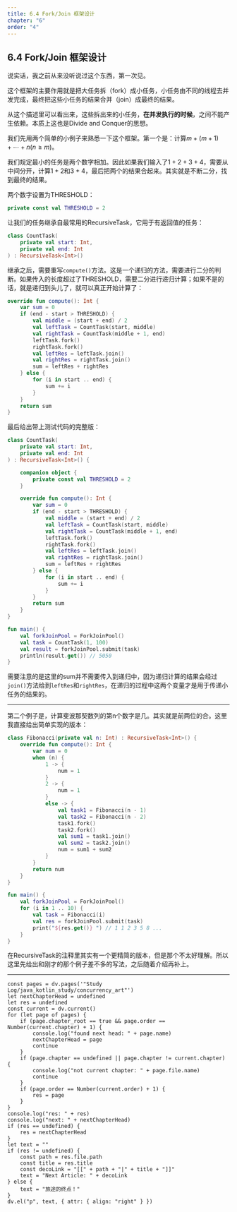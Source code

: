 ```yaml
---
title: 6.4 Fork/Join 框架设计
chapter: "6"
order: "4"
---
```


## 6.4 Fork/Join 框架设计

说实话，我之前从来没听说过这个东西，第一次见。

这个框架的主要作用就是把大任务拆（fork）成小任务，小任务由不同的线程去并发完成，最终把这些小任务的结果合并（join）成最终的结果。

从这个描述里可以看出来，这些拆出来的小任务，**在并发执行的时候**，之间不能产生依赖。本质上这也是Divide and Conquer的思想。

我们先用两个简单的小例子来熟悉一下这个框架。第一个是：计算$m + (m + 1) + \cdots + n (n \ge m)$。

我们规定最小的任务是两个数字相加。因此如果我们输入了$1 + 2 + 3 + 4$，需要从中间分开，计算$1 + 2$和$3 + 4$，最后把两个的结果合起来。其实就是不断二分，找到最终的结果。

两个数字设置为THRESHOLD：

```kotlin
private const val THRESHOLD = 2
```

让我们的任务继承自最常用的RecursiveTask，它用于有返回值的任务：

```kotlin
class CountTask(
    private val start: Int,
    private val end: Int
) : RecursiveTask<Int>()
```

继承之后，需要重写`compute()`方法。这是一个递归的方法，需要进行二分的判断。如果传入的长度超过了THRESHOLD，需要二分进行递归计算；如果不是的话，就是递归到头儿了，就可以真正开始计算了：

```kotlin
override fun compute(): Int {
	var sum = 0
	if (end - start > THRESHOLD) {
		val middle = (start + end) / 2
		val leftTask = CountTask(start, middle)
		val rightTask = CountTask(middle + 1, end)
		leftTask.fork()
		rightTask.fork()
		val leftRes = leftTask.join()
		val rightRes = rightTask.join()
		sum = leftRes + rightRes
	} else {
		for (i in start .. end) {
			sum += i
		}
	}
	return sum
}
```

最后给出带上测试代码的完整版：

```kotlin
class CountTask(
    private val start: Int,
    private val end: Int
) : RecursiveTask<Int>() {

    companion object {
        private const val THRESHOLD = 2
    }

    override fun compute(): Int {
        var sum = 0
        if (end - start > THRESHOLD) {
            val middle = (start + end) / 2
            val leftTask = CountTask(start, middle)
            val rightTask = CountTask(middle + 1, end)
            leftTask.fork()
            rightTask.fork()
            val leftRes = leftTask.join()
            val rightRes = rightTask.join()
            sum = leftRes + rightRes
        } else {
            for (i in start .. end) {
                sum += i
            }
        }
        return sum
    }
}

fun main() {
    val forkJoinPool = ForkJoinPool()
    val task = CountTask(1, 100)
    val result = forkJoinPool.submit(task)
    println(result.get()) // 5050
}
```

需要注意的是这里的sum并不需要传入到递归中，因为递归计算的结果会经过`join()`方法给到`leftRes`和`rightRes`，在递归的过程中这两个变量才是用于传递小任务的结果的。

---

第二个例子是，计算斐波那契数列的第n个数字是几。其实就是前两位的合。这里我直接给出简单实现的版本：

```kotlin
class Fibonacci(private val n: Int) : RecursiveTask<Int>() {
    override fun compute(): Int {
        var num = 0
        when (n) {
            1 -> {
                num = 1
            }
            2 -> {
                num = 1
            }
            else -> {
                val task1 = Fibonacci(n - 1)
                val task2 = Fibonacci(n - 2)
                task1.fork()
                task2.fork()
                val sum1 = task1.join()
                val sum2 = task2.join()
                num = sum1 + sum2
            }
        }
        return num
    }
}

fun main() {
    val forkJoinPool = ForkJoinPool()
    for (i in 1 .. 10) {
        val task = Fibonacci(i)
        val res = forkJoinPool.submit(task)
        print("${res.get()} ") // 1 1 2 3 5 8 ...
    }
}
```

在RecursiveTask的注释里其实有一个更精简的版本，但是那个不太好理解。所以这里先给出和刚才的那个例子差不多的写法，之后随着介绍再补上。

---

```dataviewjs
const pages = dv.pages('"Study Log/java_kotlin_study/concurrency_art"')
let nextChapterHead = undefined
let res = undefined
const current = dv.current()
for (let page of pages) {
	if (page.chapter_root == true && page.order == Number(current.chapter) + 1) {
		console.log("found next head: " + page.name)
		nextChapterHead = page
		continue
	}
	if (page.chapter == undefined || page.chapter != current.chapter) {
		console.log("not current chapter: " + page.file.name)
		continue
	}
	if (page.order == Number(current.order) + 1) {
		res = page
	}
}
console.log("res: " + res)
console.log("next: " + nextChapterHead)
if (res == undefined) {
	res = nextChapterHead
}
let text = ""
if (res != undefined) {
	const path = res.file.path
	const title = res.title
	const decoLink = "[[" + path + "|" + title + "]]"
	text = "Next Article: " + decoLink
} else {
	text = "旅途的终点！"
}
dv.el("p", text, { attr: { align: "right" } })
```